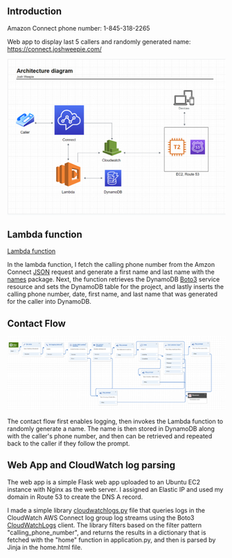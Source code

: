 Introduction
------------

Amazon Connect phone number: 1-845-318-2265

Web app to display last 5 callers and randomly generated name: https://connect.joshweepie.com/

![Contact Flow](https://github.com/JoshWeepie/amazon_connect/blob/main/architecture.PNG)

Lambda function
-------------
[Lambda function](https://github.com/JoshWeepie/amazon_connect/blob/main/lambda/lambda.py)

In the lambda function, I fetch the calling phone number from the Amzon Connect [JSON](https://docs.aws.amazon.com/connect/latest/adminguide/connect-lambda-functions.html#function-contact-flow) request and
generate a first name and last name with the [names](https://pypi.org/project/names/) package. Next, the function retrieves the DynamoDB [Boto3](https://boto3.amazonaws.com/v1/documentation/api/latest/guide/dynamodb.html) service resource 
and sets the DynamoDB table for the project, and lastly inserts the calling phone number, date, first name, and last name that was generated for the caller into DynamoDB.

Contact Flow
-------------
![Contact Flow](https://github.com/JoshWeepie/amazon_connect/blob/main/contact_flow.PNG)

The contact flow first enables logging, then invokes the Lambda function to randomly generate a name. The name is then stored in DynamoDB along with the caller's phone number,
and then can be retrieved and repeated back to the caller if they follow the prompt.

Web App and CloudWatch log parsing
-------------
The web app is a simple Flask web app uploaded to an Ubuntu EC2 instance with Nginx as the web server. I assigned an Elastic IP and used my domain in Route 53 to create the DNS A record. 

I made a simple library [cloudwatchlogs.py](https://github.com/JoshWeepie/amazon_connect/blob/main/flask-app/cloudwatchlogs.py) file that queries logs in the CloudWatch AWS Connect log group log streams using the Boto3 [CloudWatchLogs](https://boto3.amazonaws.com/v1/documentation/api/latest/reference/services/logs.html#cloudwatchlogs)
client. The library filters based on the filter pattern "calling_phone_number", and returns the results in a dictionary that is fetched with the 
"home" function in application.py, and then is parsed by Jinja in the home.html file.
